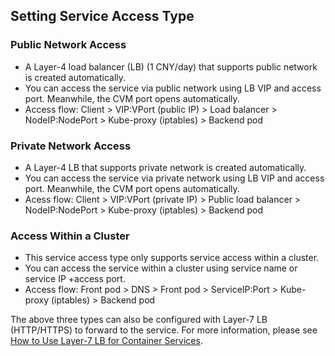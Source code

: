 ## Setting Service Access Type
### Public Network Access

- A Layer-4 load balancer (LB) (1 CNY/day) that supports public network is created automatically.
- You can access the service via public network using LB VIP and access port. Meanwhile, the CVM port opens automatically.
- Access flow: Client > VIP:VPort (public IP) > Load balancer > NodeIP:NodePort > Kube-proxy (iptables) > Backend pod

### Private Network Access

- A Layer-4 LB that supports private network is created automatically.
- You can access the service via private network using LB VIP and access port. Meanwhile, the CVM port opens automatically.
- Acess flow: Client > VIP:VPort (private IP) > Public load balancer > NodeIP:NodePort > Kube-proxy (iptables) > Backend pod

### Access Within a Cluster

- This service access type only supports service access within a cluster.
- You can access the service within a cluster using service name or service IP +access port.
- Access flow: Front pod > DNS > Front pod > ServiceIP:Port > Kube-proxy (iptables) > Backend pod

The above three types can also be configured with Layer-7 LB (HTTP/HTTPS) to forward to the service. For more information, please see [How to Use Layer-7 LB for Container Services](https://cloud.tencent.com/document/product/457/8841?!preview=true&lang=zh).


